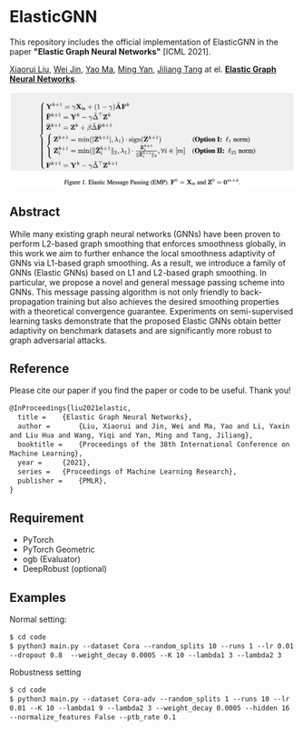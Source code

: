 
# ElasticGNN

This repository includes the official implementation of ElasticGNN in the paper **"Elastic Graph Neural Networks"** [ICML 2021].

[Xiaorui Liu](http://cse.msu.edu/~xiaorui/), [Wei Jin](http://cse.msu.edu/~jinwei2/), [Yao Ma](http://cse.msu.edu/~mayao4/), [Ming Yan](https://users.math.msu.edu/users/myan/), [Jiliang Tang](http://www.cse.msu.edu/~tangjili/) at el. [**Elastic Graph Neural Networks**](http://proceedings.mlr.press/v139/liu21k/liu21k.pdf).  

![](https://raw.githubusercontent.com/lxiaorui/ElasticGNN/master/EMP.png)


## Abstract
While many existing graph neural networks (GNNs) have been proven to perform L2-based graph smoothing that enforces smoothness globally, in this work we aim to further enhance the local smoothness adaptivity of GNNs via L1-based graph smoothing. As a result, we introduce a family of GNNs (Elastic GNNs) based on L1 and L2-based graph smoothing. In particular, we propose a novel and general message passing scheme into GNNs. This message passing algorithm is not only friendly to back-propagation training but also achieves the desired smoothing properties with a theoretical convergence guarantee. Experiments on semi-supervised learning tasks demonstrate that the proposed Elastic GNNs obtain better adaptivity on benchmark datasets and are significantly more robust to graph adversarial attacks. 


## Reference
Please cite our paper if you find the paper or code to be useful. Thank you!

```
@InProceedings{liu2021elastic,
  title = 	 {Elastic Graph Neural Networks},
  author =       {Liu, Xiaorui and Jin, Wei and Ma, Yao and Li, Yaxin and Liu Hua and Wang, Yiqi and Yan, Ming and Tang, Jiliang},
  booktitle = 	 {Proceedings of the 38th International Conference on Machine Learning},
  year = 	 {2021},
  series = 	 {Proceedings of Machine Learning Research},
  publisher =    {PMLR},
}
```


## Requirement
* PyTorch
* PyTorch Geometric
* ogb (Evaluator)
* DeepRobust (optional)

## Examples
Normal setting:

```
$ cd code
$ python3 main.py --dataset Cora --random_splits 10 --runs 1 --lr 0.01 --dropout 0.8  --weight_decay 0.0005 --K 10 --lambda1 3 --lambda2 3
```

Robustness setting
```
$ cd code
$ python3 main.py --dataset Cora-adv --random_splits 1 --runs 10 --lr 0.01 --K 10 --lambda1 9 --lambda2 3 --weight_decay 0.0005 --hidden 16 --normalize_features False --ptb_rate 0.1
```
